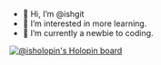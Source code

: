 - 👋 Hi, I’m @ishgit
- 👀 I’m interested in more learning.
- 🌱 I’m currently a newbie to coding.

<!---
ishgit/ishgit is a ✨ special ✨ repository because its `README.md` (this file) appears on your GitHub profile.
You can click the Preview link to take a look at your changes.
--->
[![@isholopin's Holopin board](https://holopin.io/api/user/board?user=isholopin)](https://holopin.io/@isholopin)
